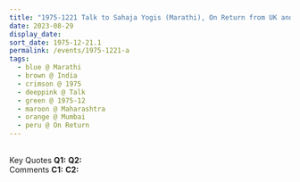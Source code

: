 ```yaml
---
title: "1975-1221 Talk to Sahaja Yogis (Marathi), On Return from UK and East Africa, Mumbai, Maharashtra, India"
date: 2023-08-29
display_date: 
sort_date: 1975-12-21.1
permalink: /events/1975-1221-a
tags:
  - blue @ Marathi
  - brown @ India
  - crimson @ 1975
  - deeppink @ Talk
  - green @ 1975-12
  - maroon @ Maharashtra
  - orange @ Mumbai
  - peru @ On Return
---
```


<br>

<wave-list>
  <list-title color="DarkSeaGreen" width="55">Key Quotes</list-title>
  <list-item color="BlanchedAlmond" width="280"><b>Q1:</b> <i></i></list-item>
  <list-item color="Lavender" width="280"><b>Q2:</b> <i></i></list-item>
</wave-list>

<br>

<wave-list>
  <list-title color="DarkSeaGreen" width="55">Comments</list-title>
  <list-item color="BlanchedAlmond" width="280"><b>C1:</b> <i></i></list-item>
  <list-item color="Lavender" width="280"><b>C2:</b> <i></i></list-item>
</wave-list>